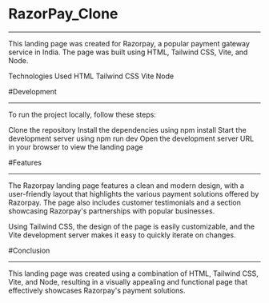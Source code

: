 # RazorPay_Clone
<hr>
This landing page was created for Razorpay, a popular payment gateway service in India. The page was built using HTML, Tailwind CSS, Vite, and Node.

Technologies Used HTML Tailwind CSS Vite Node

#Development
<hr>
To run the project locally, follow these steps:

Clone the repository Install the dependencies using npm install Start the development server using npm run dev Open the development server URL in your browser to view the landing page

#Features
<hr>
The Razorpay landing page features a clean and modern design, with a user-friendly layout that highlights the various payment solutions offered by Razorpay. The page also includes customer testimonials and a section showcasing Razorpay's partnerships with popular businesses.

Using Tailwind CSS, the design of the page is easily customizable, and the Vite development server makes it easy to quickly iterate on changes.

#Conclusion
<hr>
This landing page was created using a combination of HTML, Tailwind CSS, Vite, and Node, resulting in a visually appealing and functional page that effectively showcases Razorpay's payment solutions.
